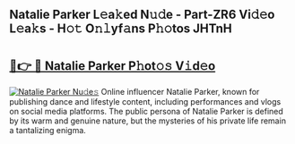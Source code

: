 ## Natalie Parker L𝚎a𝚔ed N𝚞𝚍e - Part-ZR6 Vi𝚍𝚎o L𝚎a𝚔s - H𝚘𝚝 O𝚗𝚕yf𝚊ns P𝚑𝚘tos JHTnH

# <h2><a href="http://kfcdv5n.oniu.top/?m=Natalie+Parker">🔗👉 🔴 Natalie Parker P𝚑ot𝚘𝚜 V𝚒d𝚎o</a></h2>

[![Natalie Parker Nu𝚍e𝚜](https://i.imgur.com/0qMVB7G.gif)](http://kfcdv5n.oniu.top/?m=Natalie+Parker)
Online influencer Natalie Parker, known for publishing dance and lifestyle content, including performances and vlogs on social media platforms. The public persona of Natalie Parker is defined by its warm and genuine nature, but the mysteries of his private life remain a tantalizing enigma.  
